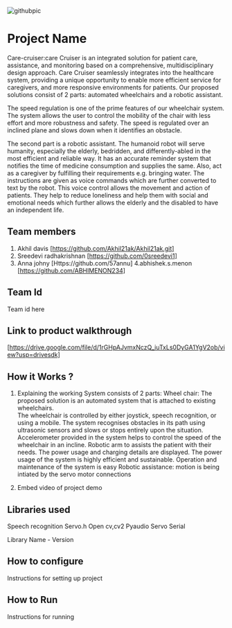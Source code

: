 ![githubpic](https://user-images.githubusercontent.com/126552313/221784874-670cd550-8440-4f18-bc5e-44257752c230.png)

# Project Name 
Care-cruiser:care Cruiser is an integrated solution for patient care, assistance, and monitoring based on a comprehensive, multidisciplinary design approach. Care Cruiser seamlessly integrates into the healthcare system, providing a unique opportunity to enable more efficient service for caregivers, and more responsive environments for patients. Our proposed solutions consist of 2 parts: automated wheelchairs and a robotic assistant.
  
The speed regulation is one of the prime features of our wheelchair system. The system allows the user to control the mobility of the chair with less effort and more robustness and safety. The speed is regulated over an inclined plane and slows down when it identifies an obstacle.
 
The second part is a robotic assistant. The humanoid robot will serve humanity, especially the elderly, bedridden, and differently-abled in the most efficient and reliable way. It has an accurate reminder system that notifies the time of medicine consumption and supplies the same. Also, act as a caregiver by fulfilling their requirements e.g. bringing water. The instructions are given as voice commands which are further converted to text by the robot. This voice control allows the movement and action of patients. They help to reduce loneliness and help them with social and emotional needs which further allows the elderly and the disabled to have an independent life.
## Team members
1. Akhil davis [https://github.com/Akhil21ak/Akhil21ak.git]
2. Sreedevi radhakrishnan [https://github.com/0sreedevi1]
3. Anna johny [Https://github.com/57annu]
4.abhishek.s.menon [https://github.com/ABHIMENON234]
## Team Id
Team id here
## Link to product walkthrough
[https://drive.google.com/file/d/1rGHpAJvmxNczQ_iuTxLs0DyGA1YgV2ob/view?usp=drivesdk]
## How it Works ?
1. Explaining the working 
 System consists of 2 parts:
  Wheel chair: The proposed solution is an automated system that is attached to existing wheelchairs.  
The wheelchair is controlled by either joystick, speech recognition, or using a mobile.
The system recognises obstacles in its path using ultrasonic sensors and slows or stops entirely upon the situation.
Accelerometer provided in the system helps to control the speed of the wheelchair in an incline.
Robotic arm to assists the patient with their needs.
The power usage and charging details are displayed. 
The power usage of the system is highly efficient and sustainable.
Operation and maintenance of the system is easy
 Robotic assistance: motion is being intiated by the servo motor connections


2. Embed video of project demo
## Libraries used
Speech recognition
Servo.h
Open cv,cv2
Pyaudio
Servo
Serial

Library Name - Version
## How to configure
Instructions for setting up project
## How to Run
Instructions for running
